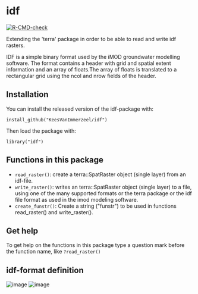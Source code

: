 # idf
<!-- badges: start -->
[![R-CMD-check](https://github.com/KeesVanImmerzeel/idf/workflows/R-CMD-check/badge.svg)](https://github.com/KeesVanImmerzeel/idf/actions)
<!-- badges: end -->

Extending the 'terra' package in order to be able to read and write idf rasters.

IDF is a simple binary format used by the iMOD groundwater modelling software.
The format contains a header with grid and spatial extent information and
an array of floats.The array of floats is translated to a rectangular grid using
the ncol and nrow fields of the header.

## Installation

You can install the released version of the idf-package with:

`install_github("KeesVanImmerzeel/idf")`

Then load the package with:

`library("idf")` 

## Functions in this package
- `read_raster()`: create a terra::SpatRaster object (single layer) from an idf-file.
- `write_raster()`: writes an terra::SpatRaster object (single layer) to a file, using one of the many supported formats or the terra package 
  or the idf file format as used in the imod modeling software.
- `create_funstr()`: Create a string ("funstr") to be used in functions read_raster() and write_raster().

## Get help

To get help on the functions in this package type a question mark before the function name, like `?read_raster()`

## idf-format definition

![image](https://user-images.githubusercontent.com/16401251/155693136-579077c6-fd0c-4d18-8bf7-c68057f3692a.png)
![image](https://user-images.githubusercontent.com/16401251/155693361-57942b0b-b0ed-4b2b-93a2-311ceb3874d1.png)



